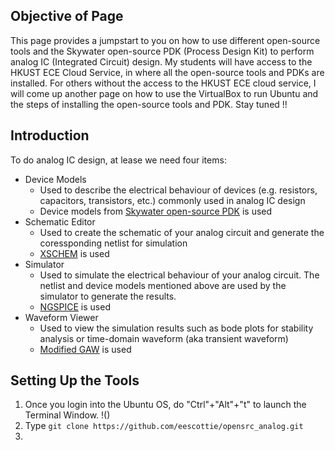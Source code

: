 ## Objective of Page
This page provides a jumpstart to you on how to use different open-source tools and the Skywater open-source PDK (Process Design Kit) to perform analog IC (Integrated Circuit) design.  My students will have access to the HKUST ECE Cloud Service, in where all the open-source tools and PDKs are installed.  For others without the access to the HKUST ECE cloud service, I will come up another page on how to use the VirtualBox to run Ubuntu and the steps of installing the open-source tools and PDK.  Stay tuned !!

## Introduction
To do analog IC design, at lease we need four items:
- Device Models
  - Used to describe the electrical behaviour of devices (e.g. resistors, capacitors, transistors, etc.) commonly used in analog IC design
  - Device models from [Skywater open-source PDK](https://github.com/google/skywater-pdk) is used
- Schematic Editor
  - Used to create the schematic of your analog circuit and generate the coressponding netlist for simulation
  - [XSCHEM](https://github.com/StefanSchippers/xschem) is used
- Simulator
  - Used to simulate the electrical behaviour of your analog circuit.  The netlist and device models mentioned above are used by the simulator to generate the results.
  - [NGSPICE](https://ngspice.sourceforge.io/) is used
- Waveform Viewer
  - Used to view the simulation results such as bode plots for stability analysis or time-domain waveform (aka transient waveform)
  - [Modified GAW](https://github.com/StefanSchippers/xschem-gaw) is used

## Setting Up the Tools
1. Once you login into the Ubuntu OS, do "Ctrl"+"Alt"+"t" to launch the Terminal Window. !()
2. Type `git clone https://github.com/eescottie/opensrc_analog.git`
3. 
